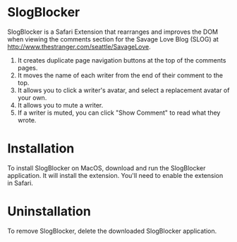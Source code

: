 # SlogBlocker

SlogBlocker is a Safari Extension that rearranges and improves the DOM when viewing the comments section for the Savage Love Blog (SLOG) at http://www.thestranger.com/seattle/SavageLove.

1. It creates duplicate page navigation buttons at the top of the comments pages.
2. It moves the name of each writer from the end of their comment to the top.
3. It allows you to click a writer's avatar, and select a replacement avatar of your own.
4. It allows you to mute a writer. 
5. If a writer is muted, you can click "Show Comment" to read what they wrote.

# Installation

To install SlogBlocker on MacOS, download and run the SlogBlocker application. It will install the extension. You'll need to enable the extension in Safari.

# Uninstallation

To remove SlogBlocker, delete the downloaded SlogBlocker application.
